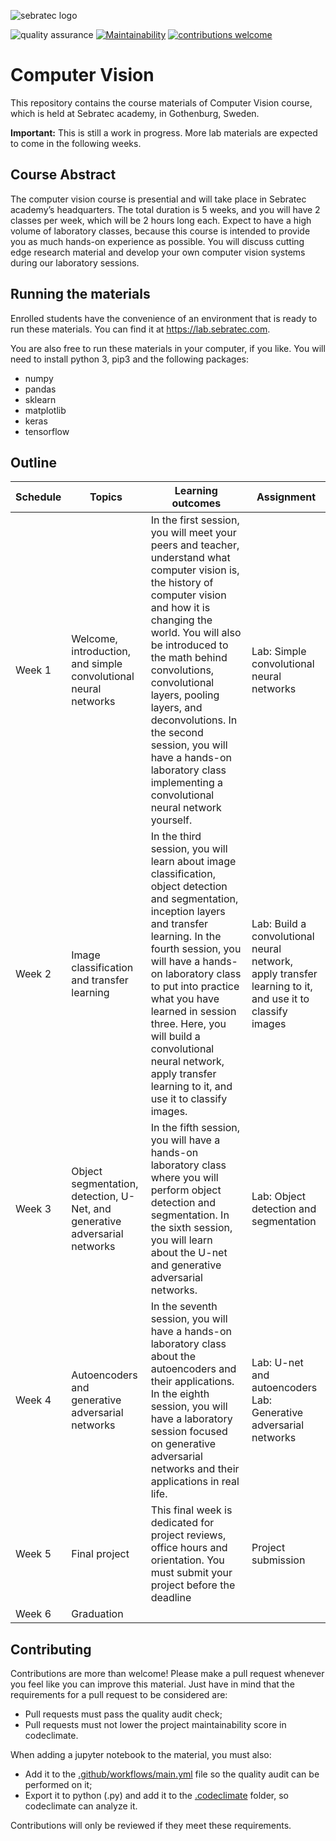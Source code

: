 ![sebratec logo](https://user-images.githubusercontent.com/20716798/74448368-1ea07e80-4e7b-11ea-9e73-5c29ad328fc0.png)

![quality assurance](https://github.com/sebratec-academy/computer-vision/workflows/quality%20assurance/badge.svg)
[![Maintainability](https://api.codeclimate.com/v1/badges/5772d3acc11fdc3a9b4e/maintainability)](https://codeclimate.com/github/sebratec-academy/computer-vision/maintainability)
[![contributions welcome](https://img.shields.io/badge/contributions-welcome-brightgreen.svg?style=flat)](https://github.com/sebratec-academy/deep-learning-foundation/issues)

# Computer Vision

This repository contains the course materials of Computer Vision course, which is held at Sebratec academy, in Gothenburg, Sweden.

**Important:** This is still a work in progress. More lab materials are expected to come in the following weeks.

## Course Abstract

The computer vision course is presential and will take place in Sebratec academy’s headquarters. The total duration is 5 weeks, and you will have 2 classes per week, which will be 2 hours long each. Expect to have a high volume of laboratory classes, because this course is intended to provide you as much hands-on experience as possible. You will discuss cutting edge research material and develop your own computer vision systems during our laboratory sessions.

## Running the materials

Enrolled students have the convenience of an environment that is ready to run these materials. You can find it at https://lab.sebratec.com.

You are also free to run these materials in your computer, if you like. You will need to install python 3, pip3 and the following packages:

- numpy
- pandas
- sklearn
- matplotlib
- keras
- tensorflow

## Outline 

| Schedule                                    | Topics                                           | Learning outcomes                                                                                                                                                                                                                                                                                                                                                                                                                                            | Assignment                                                                                                                                      |
|---------------------------------------------|--------------------------------------------------|--------------------------------------------------------------------------------------------------------------------------------------------------------------------------------------------------------------------------------------------------------------------------------------------------------------------------------------------------------------------------------------------------------------------------------------------------------------|-------------------------------------------------------------------------------------------------------------------------------------------------|
| Week 1            | Welcome, introduction, and simple convolutional neural networks |In the first session, you will meet your peers and teacher, understand what computer vision is, the history of computer vision and how it is changing the world. You will also be introduced to the math behind convolutions, convolutional layers, pooling layers, and deconvolutions. In the second session, you will have a hands-on laboratory class implementing a convolutional neural network yourself.                             | Lab: Simple convolutional neural networks                                                                                      |
| Week 2            | Image classification and transfer learning                 | In the third session, you will learn about image classification, object detection and segmentation, inception layers and transfer learning. In the fourth session, you will have a hands-on laboratory class to put into practice what you have learned in session three. Here, you will build a convolutional neural network, apply transfer learning to it, and use it to classify images. | Lab: Build a convolutional neural network, apply transfer learning to it, and use it to classify images                      |
| Week 3           | Object segmentation, detection, U-Net, and generative adversarial networks           | In the fifth session, you will have a hands-on laboratory class where you will perform object detection and segmentation. In the sixth session, you will learn about the U-net and generative adversarial networks.                                                                                            | Lab: Object detection and segmentation                                                                                                                          |
| Week 4           | Autoencoders and generative adversarial networks              | In the seventh session, you will have a hands-on laboratory class about the autoencoders and their applications. In the eighth session, you will have a laboratory session focused on generative adversarial networks and their applications in real life.                                                                                                        | Lab: U-net and autoencoders Lab: Generative adversarial networks |
| Week 5 | Final project                                    | This final week is dedicated for project reviews, office hours and orientation. You must submit your project before the deadline                                                                                                                                                                                                                                                                                                                             | Project submission                                                                                                                              |
| Week 6                    | Graduation                                       |                                                                                                                                                                                                                                                                                                                                                                                                                                                              |                                                                                                                                                 |


## Contributing
Contributions are more than welcome! Please make a pull request whenever you feel like you can improve this material. Just have in mind that the requirements for a pull request to be considered are:

- Pull requests must pass the quality audit check;
- Pull requests must not lower the project maintainability score in codeclimate.

When adding a jupyter notebook to the material, you must also:

- Add it to the [.github/workflows/main.yml](https://github.com/sebratec/deep-learning-foundation/blob/master/.github/workflows/main.yml) file so the quality audit can be performed on it;
- Export it to python (.py) and add it to the [.codeclimate](https://github.com/sebratec/deep-learning-foundation/tree/master/.codeclimate) folder, so codeclimate can analyze it.

Contributions will only be reviewed if they meet these requirements.
